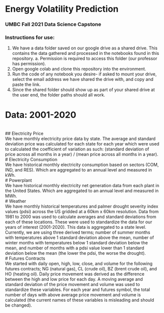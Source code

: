 # Energy Volatility Prediction
### UMBC Fall 2021 Data Science Capstone
### Instructions for use:
1. We have a data folder saved on our google drive as a shared drive. This contains the data gathered and processed in the notebooks found in this repository.
  a. Permission is required to access this folder (our professor has permission).
2. Open google colab and clone this repository into the environment.
3. Run the code of any notebook you desire- if asked to mount your drive, select the email address we have shared the drive with, and copy and paste the link.
4. Since the shared folder should show up as part of your shared drive at the user end, the folder paths should all work.
# Data: 2001-2020
<br>
## Electricity Price<br>
We have monthly electricity price data by state. The average and standard deviation price was calculated for each state for each year which were used to calculated the coefficient of variation as such: (standard deviation of price across all months in a year) / (mean price across all months in a year).<br>
# Electricity Consumption<br>
We have historical monthly electricity consumption based on sectors (COM, IND, and RES).  Which are aggregated to an annual level and measured in kWh.<br>
# Powerplant<br>
We have historical monthly electricity net generation data from each plant in the United States. Which are aggregated to an annual level and measured in MWh.<br>
# Weather<br>
We have monthly historical temperatures and palmer drought severity index values (pdsi) across the US gridded at a 60km x 60km resolution. Data from 1981 to 2000 was used to calculate averages and standard deviations from each of these locations. These were used to standardize the data for our years of interest (2001-2020). This data is aggregated to a state level. Currently, we are using three derived terms; number of summer months with temperatures above 1 standard deviation above the mean, number of winter months with temperatures below 1 standard deviation below the mean, and number of months with a pdsi value lower than 1 standard deviation below the mean (the lower the pdsi, the worse the drought).<br>
# Futures Contracts<br>
We started with daily open, high, low, close, and volume for the following futures contracts; NG (natural gas), CL (crude oil), BZ (brent crude oil), and HO (heating oil). Daily price movement was derived as the difference between the high and low price for each day. A moving average and standard deviation of the price movement and volume was used to standardize these variables. For each year and futures symbol, the total number of days with above average price movement and volume is calculated (the current names of these variables is misleading and should be changed).<br>
